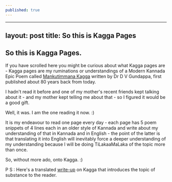 ```yaml
---
published: true
---
```

---
layout: post
title: So this is Kagga Pages
---

## So this is Kagga Pages. 

If you have scrolled here you might be curious about what Kagga pages are - Kagga pages are my ruminations or understandings of a Modern Kannada Epic Poem called [Mankutimmana Kagga](https://www.goodreads.com/book/show/17936113-mankutimmana-kagga) written by Dr D V Gundappa, first published about 80 years back from today.

I hadn't read it before and one of my mother's recent friends kept talking about it - and my mother kept telling me about that - so I figured it would be a good gift. 

Well, it was. 
I am the one reading it now. :)

It is my endeavour to read one page every day - each page has 5 poem snippets of 4 lines each in an older style of Kannada and write about my understanding of that in Kannada and in English - the point of the latter is that translating it into English will inevitably force a deeper understanding of my understanding because I will be doing TiLakaaMaLaka of the topic more than once. 

So, without more ado, onto Kagga. :)


P S : Here's a translated [write-up](https://www.prekshaa.in/article/making-mankutimmana-kagga) on Kagga that introduces the topic of substance to the reader.
